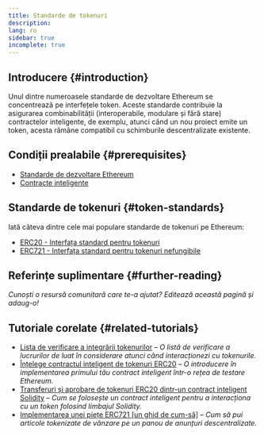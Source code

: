 ```yaml
---
title: Standarde de tokenuri
description:
lang: ro
sidebar: true
incomplete: true
---
```


## Introducere {#introduction}

Unul dintre numeroasele standarde de dezvoltare Ethereum se concentrează pe interfețele token. Aceste standarde contribuie la asigurarea combinabilității (interoperabile, modulare și fără stare) contractelor inteligente, de exemplu, atunci când un nou proiect emite un token, acesta rămâne compatibil cu schimburile descentralizate existente.

## Condiții prealabile {#prerequisites}

- [Standarde de dezvoltare Ethereum](/developers/docs/standards/)
- [Contracte inteligente](/developers/docs/smart-contracts/)

## Standarde de tokenuri {#token-standards}

Iată câteva dintre cele mai populare standarde de tokenuri pe Ethereum:

- [ERC20 - Interfața standard pentru tokenuri](/developers/docs/standards/tokens/erc-20/)
- [ERC721 - Interfața standard pentru tokenuri nefungibile](/developers/docs/standards/tokens/erc-721/)

## Referințe suplimentare {#further-reading}

_Cunoști o resursă comunitară care te-a ajutat? Editează această pagină și adaug-o!_

## Tutoriale corelate {#related-tutorials}

- [Lista de verificare a integrării tokenurilor](/developers/tutorials/token-integration-checklist/) _– O listă de verificare a lucrurilor de luat în considerare atunci când interacționezi cu tokenurile._
- [Înțelege contractul inteligent de tokenuri ERC20](/developers/tutorials/understand-the-erc-20-token-smart-contract/) _– O introducere în implementarea primului tău contract inteligent într-o rețea de testare Ethereum._
- [Transferuri și aprobare de tokenuri ERC20 dintr-un contract inteligent Solidity](/developers/tutorials/transfers-and-approval-of-erc20-tokens-from-a-solidity-smart-contract/) _– Cum se folosește un contract inteligent pentru a interacționa cu un token folosind limbajul Solidity._
- [Implementarea unei piețe ERC721 [un ghid de cum-să]](/developers/tutorials/how-to-implement-an-erc721-market/) _– Cum să pui articole tokenizate de vânzare pe un panou de anunțuri descentralizate._
